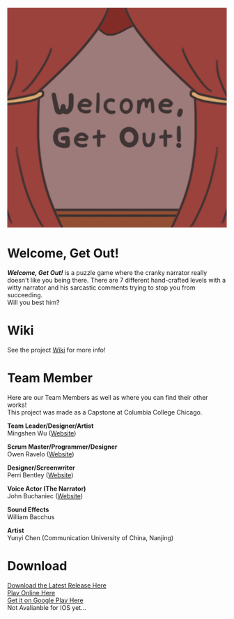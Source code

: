 ![GAME logo](https://raw.githubusercontent.com/sim2kid/Welcome-Get-Out/main/Assets/Sprites/Icon/stageIconFullSmall.png)


# Welcome, Get Out!
<p><i><b>Welcome, Get Out!</b></i> is a puzzle game where the cranky narrator really doesn't like you being there. There are 7 different hand-crafted levels with a witty narrator and his sarcastic comments trying to stop you from succeeding.<br>
Will you best him?</p>



# Wiki
See the project [Wiki](https://github.com/sim2kid/Welcome-Get-Out/wiki) for more info!



# Team Member
Here are our Team Members as well as where you can find their other works!<br>
This project was made as a Capstone at Columbia College Chicago.<br>


**Team Leader/Designer/Artist**<br>
Mingshen Wu ([Website](https://mingshenwu.myportfolio.com/))


**Scrum Master/Programmer/Designer**<br>
Owen Ravelo ([Website](https://simmgames.com))


**Designer/Screenwriter**<br>
Perri Bentley ([Website](https://perribentley.myportfolio.com/))


**Voice Actor (The Narrator)**<br>
John Buchaniec ([Website](https://johnbuchaniechoard.com/))


**Sound Effects**<br>
William Bacchus


**Artist**<br>
Yunyi Chen (Communication University of China, Nanjing)



# Download
[Download the Latest Release Here](https://github.com/sim2kid/Welcome-Get-Out/releases)<br>
[Play Online Here](https://sim2kid.itch.io/welcome-get-out)<br>
[Get it on Google Play Here](https://play.google.com/store/apps/details?id=com.SimmGamesLLC.WelcomeGetOut)<br>
Not Avalianble for IOS yet...


